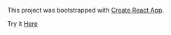 This project was bootstrapped with [Create React App](https://github.com/facebook/create-react-app).

Try it [Here](https://warm-caverns-99361.herokuapp.com/)
